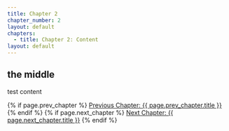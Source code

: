 ```yaml
---
title: Chapter 2
chapter_number: 2
layout: default
chapters:
  - title: Chapter 2: Content
layout: default
---
```


## the middle

test content

<div class="chapter-nav">
  {% if page.prev_chapter %}
    <a href="{{ page.prev_chapter.url }}" class="prev-chapter">Previous Chapter: {{ page.prev_chapter.title }}</a>
  {% endif %}
  {% if page.next_chapter %}
    <a href="{{ page.next_chapter.url }}" class="next-chapter">Next Chapter: {{ page.next_chapter.title }}</a>
  {% endif %}
</div>